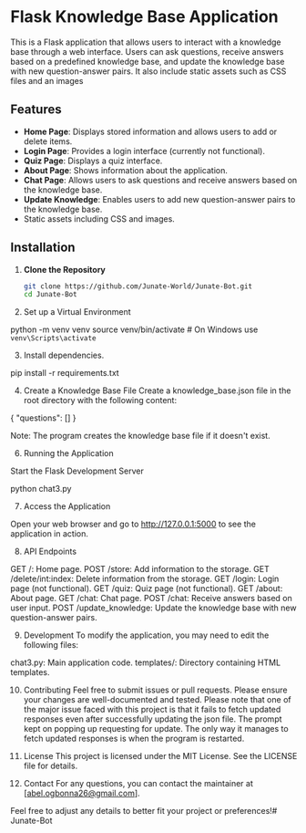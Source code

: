 # Flask Knowledge Base Application

This is a Flask application that allows users to interact with a knowledge base through a web interface. Users can ask questions, receive answers based on a predefined knowledge base, and update the knowledge base with new question-answer pairs. It also include static assets such as CSS files and an images

## Features

- **Home Page**: Displays stored information and allows users to add or delete items.
- **Login Page**: Provides a login interface (currently not functional).
- **Quiz Page**: Displays a quiz interface.
- **About Page**: Shows information about the application.
- **Chat Page**: Allows users to ask questions and receive answers based on the knowledge base.
- **Update Knowledge**: Enables users to add new question-answer pairs to the knowledge base.
- Static assets including CSS and images.

## Installation

1. **Clone the Repository**

   ```bash
   git clone https://github.com/Junate-World/Junate-Bot.git
   cd Junate-Bot

2.  Set up a Virtual Environment

python -m venv venv
source venv/bin/activate  # On Windows use `venv\Scripts\activate`

3. Install dependencies.

pip install -r requirements.txt

4. Create a Knowledge Base File
Create a knowledge_base.json file in the root directory with the following content:

{
  "questions": []
}

Note: The program creates the knowledge base file if it doesn't exist.

6. Running the Application

Start the Flask Development Server

python chat3.py

7. Access the Application

Open your web browser and go to http://127.0.0.1:5000 to see the application in action.

8. API Endpoints

GET /: Home page.
POST /store: Add information to the storage.
GET /delete/int:index: Delete information from the storage.
GET /login: Login page (not functional).
GET /quiz: Quiz page (not functional).
GET /about: About page.
GET /chat: Chat page.
POST /chat: Receive answers based on user input.
POST /update_knowledge: Update the knowledge base with new question-answer pairs.

9. Development
To modify the application, you may need to edit the following files:

chat3.py: Main application code.
templates/: Directory containing HTML templates.

10. Contributing
Feel free to submit issues or pull requests. Please ensure your changes are well-documented and tested.
Please note that one of the major issue faced with this project is that it fails to fetch updated responses even after successfully updating the json file. The prompt kept on popping up requesting for update. The only way it manages to fetch updated responses is when the program is restarted.

11. License
This project is licensed under the MIT License. See the LICENSE file for details.

12. Contact
For any questions, you can contact the maintainer at [abel.ogbonna26@gmail.com].

Feel free to adjust any details to better fit your project or preferences!#   J u n a t e - B o t 
 
 
